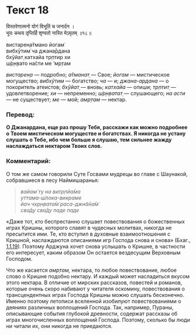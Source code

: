 # Текст 18

विस्तरेणात्मनो योगं विभूतिं च जनार्दन ।  
भूयः कथय तृप्तिर्हि शृण्वतो नास्ति मेऽमृतम् ॥१८॥

вистарен̣а̄тмано йогам̇  
вибхӯтим̇ ча джана̄рдана  
бхӯйат̣ катхайа тр̣птир хи  
ш́р̣н̣вато на̄сти ме ’мр̣там

_вистарен̣а_ — подробно; _а̄тманат̣_ — Свое; _йогам_ — мистическое могущество; _вибхӯтим_ — богатство; _ча_ — и; _джана-ардана_ — о покоритель атеистов; _бхӯйат̣_ — вновь; _катхайа_ — опиши; _тр̣птит̣_ — удовлетворение; _хи_ — непременно; _ш́р̣н̣ватат̣_ — слушающего; _на асти_ — не существует; _ме_ — мой; _амр̣там_ — нектар.

### Перевод:

**О Джанардана, еще раз прошу Тебя, расскажи как можно подробнее о Твоем мистическом могуществе и богатствах. Я никогда не устану слушать о Тебе, ибо чем больше я слушаю, тем сильнее жажду наслаждаться нектаром Твоих слов.**

### Комментарий:

О том же самом говорили Суте Госвами мудрецы во главе с Шаунакой, собравшиеся в лесу Наймишаранья:

> _вайам̇ ту на витр̣пйа̄ма  
> уттама-ш́лока-викраме  
> йач чхр̣н̣вата̄м̇ раса-джн̃а̄на̄м̇  
> сва̄ду сва̄ду паде паде_

«Даже тот, кто беспрестанно слушает повествования о божественных играх Кришны, которого славят в чудесных молитвах, никогда не пресытится ими. Те, кто вступил в духовные взаимоотношения с Кришной, наслаждаются описаниями игр Господа снова и снова» (Бхаг., [1.1.19](#)). Поэтому Арджуна хочет снова услышать о Кришне, в частности его интересует, каким образом Он остается вездесущим Верховным Господом.

Что же касается _амр̣там,_ нектара, то любое повествование, любое слово о Кришне подобно нектару. И каждый может насладиться вкусом этого нектара. В отличие от мирских рассказов, повестей и романов, которые очень скоро набивают у читателя оскомину, повествования о трансцендентных играх Господа Кришны можно слушать бесконечно. Именно поэтому летописи вселенной изобилуют повествованиями о деяниях различных воплощений Господа. Так, например, Пураны, описывающие события глубокой древности, содержат рассказы об играх многочисленных воплощений Господа. Поэтому, сколько бы люди ни читали их, они никогда не приедаются.